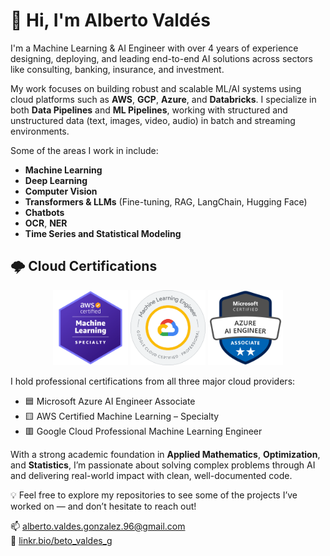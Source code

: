 # 👋 Hi, I'm Alberto Valdés

I'm a Machine Learning & AI Engineer with over 4 years of experience designing, deploying, and leading end-to-end AI solutions across sectors like consulting, banking, insurance, and investment.

My work focuses on building robust and scalable ML/AI systems using cloud platforms such as **AWS**, **GCP**, **Azure**, and **Databricks**. I specialize in both **Data Pipelines** and **ML Pipelines**, working with structured and unstructured data (text, images, video, audio) in batch and streaming environments.

Some of the areas I work in include:

- **Machine Learning**
- **Deep Learning**
- **Computer Vision**
- **Transformers & LLMs** (Fine-tuning, RAG, LangChain, Hugging Face)
- **Chatbots**
- **OCR**, **NER** 
- **Time Series and Statistical Modeling**

## 🌩️ Cloud Certifications

<p align="center">
  <img src="images/AWS_C.png" alt="AWS" width="120"/>
  <img src="images/GCP_C.png" alt="GCP" width="120"/>
  <img src="images/AZURE_C.png" alt="Azure" width="120"/>
</p>

I hold professional certifications from all three major cloud providers:

- 🟦 Microsoft Azure AI Engineer Associate  
- 🟨 AWS Certified Machine Learning – Specialty  
- 🟥 Google Cloud Professional Machine Learning Engineer  

With a strong academic foundation in **Applied Mathematics**, **Optimization**, and **Statistics**, I’m passionate about solving complex problems through AI and delivering real-world impact with clean, well-documented code.

💡 Feel free to explore my repositories to see some of the projects I’ve worked on — and don’t hesitate to reach out!

📫 alberto.valdes.gonzalez.96@gmail.com  
🔗 [linkr.bio/beto_valdes_g](https://linkr.bio/beto_valdes_g)

